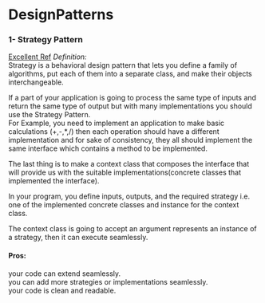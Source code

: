 # DesignPatterns
<h3>1- Strategy Pattern</h3> <a href='https://refactoring.guru/design-patterns/strategy'>Excellent Ref</a>
<em>Definition:</em><br/>
Strategy is a behavioral design pattern that lets you define a family of algorithms, put each of them into a separate class, and make their objects interchangeable.<br/>
<p>
  If a part of your application is going to process the same type of inputs and return the same type of output but with many implementations
   you should use the Strategy Pattern.<br/>
   For Example, you need to implement an application to make basic calculations (+,-,*,/) then each operation should have a different implementation and for sake of consistency, they all should implement the same interface which contains a method to be implemented.<br/>
  </p> 
  The last thing is to make a context class that composes the interface that will provide us with the suitable implementations(concrete classes that implemented the interface).<br/>
   
   In your program, you define inputs, outputs, and the required strategy i.e. one of the implemented concrete classes and instance for the context class.<br/>
   
The context class is going to accept an argument represents an instance of a strategy, then it can execute seamlessly.<br/>
   
<h4>Pros:</h4>
    your code can extend seamlessly.<br/>
    you can add more strategies or implementations seamlessly.<br/>
    your code is clean and readable.
    
